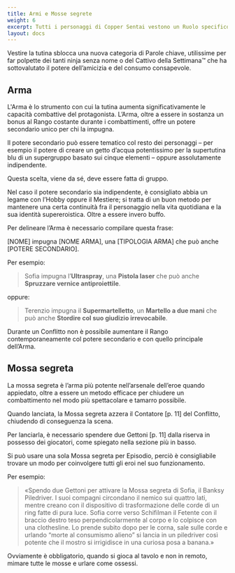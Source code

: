 ```yaml
---
title: Armi e Mosse segrete
weight: 6
excerpt: Tutti i personaggi di Copper Sentai vestono un Ruolo specifico nella fiction
layout: docs
---
```

Vestire la tutina sblocca una nuova categoria di Parole chiave, utilissime per far polpette dei tanti ninja senza nome o del Cattivo della Settimana™ che ha sottovalutato il potere dell’amicizia e del consumo consapevole.

## Arma

L'Arma è lo strumento con cui la tutina aumenta significativamente le capacità combattive del protagonista.
L’Arma, oltre a essere in sostanza un bonus al Rango costante durante i combattimenti, offre un potere secondario unico per chi la impugna.

Il potere secondario può essere tematico col resto dei personaggi –⁠ per esempio il potere di creare un getto d’acqua potentissimo per la supertutina blu di un supergruppo basato sui cinque elementi – oppure assolutamente indipendente.

Questa scelta, viene da sé, deve essere fatta di gruppo.

Nel caso il potere secondario sia indipendente, è consigliato abbia un legame con l’Hobby oppure il Mestiere; si tratta di un buon metodo per mantenere una certa continuità fra il personaggio nella vita quotidiana e la sua identità supereroistica. Oltre a essere invero buffo.

Per delineare l’Arma è necessario compilare questa frase:

\[NOME] impugna \[NOME ARMA], una \[TIPOLOGIA ARMA] che può anche \[POTERE SECONDARIO].

Per esempio:

> Sofia impugna l’**Ultraspray**, una **Pistola laser** che può anche **Spruzzare vernice antiproiettile**.

oppure:

> Terenzio impugna il **Supermartelletto**, un **Martello a due mani** che può anche **Stordire col suo giudizio irrevocabile**.

Durante un Conflitto non è possibile aumentare il Rango contemporaneamente col potere secondario e con quello principale dell’Arma.

## Mossa segreta

La mossa segreta è l’arma più potente nell’arsenale dell’eroe quando appiedato, oltre a essere un metodo efficace per chiudere un combattimento nel modo più spettacolare e tamarro possibile.

Quando lanciata, la Mossa segreta azzera il Contatore \[p. 11] del Conflitto, chiudendo di conseguenza la scena.

Per lanciarla, è necessario spendere due Gettoni \[p. 11] dalla riserva in possesso dei giocatori, come spiegato nella sezione più in basso.

Si può usare una sola Mossa segreta per Episodio, perciò è consigliabile trovare un modo per coinvolgere tutti gli eroi nel suo funzionamento.

Per esempio:

> «Spendo due Gettoni per attivare la Mossa segreta di Sofia, il Banksy Piledriver. I suoi compagni circondano il nemico sui quattro lati, mentre creano con il dispositivo di trasformazione delle corde di un ring fatte di pura luce.
> Sofia corre verso Schifilman il Fetente con il braccio destro teso perpendicolarmente al corpo e lo colpisce con una clothesline. Lo prende subito dopo per le corna, sale sulle corde e urlando “morte al consumismo alieno” si lancia in un piledriver così potente che il mostro si irrigidisce in una curiosa posa a banana.»

Ovviamente è obbligatorio, quando si gioca al tavolo e non in remoto, mimare tutte le mosse e urlare come ossessi.
